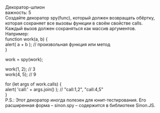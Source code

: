 Декоратор-шпион  
важность: 5  
Создайте декоратор spy(func), который должен возвращать обёртку, которая сохраняет все вызовы функции в своём свойстве calls.  
Каждый вызов должен сохраняться как массив аргументов.  
Например:  
function work(a, b) {  
  alert( a + b ); // произвольная функция или метод  
}  
  
work = spy(work);  
  
work(1, 2); // 3  
work(4, 5); // 9  
  
for (let args of work.calls) {  
  alert( 'call:' + args.join() ); // "call:1,2", "call:4,5"  
}  
P.S.: Этот декоратор иногда полезен для юнит-тестирования. Его расширенная форма – sinon.spy – содержится в библиотеке Sinon.JS.  
